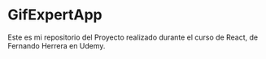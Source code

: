 # GifExpertApp

Este es mi repositorio del Proyecto realizado durante el curso de React, de Fernando Herrera en Udemy.